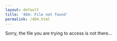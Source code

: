 ```yaml
---
layout: default
title: '404: File not found'
permalink: /404.html
---
```


Sorry, the file you are trying to access is not there...
